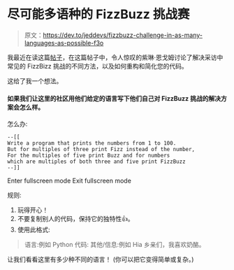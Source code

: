# 尽可能多语种的 FizzBuzz 挑战赛

> 原文：<https://dev.to/jeddevs/fizzbuzz-challenge-in-as-many-languages-as-possible-f3o>

我最近在读这篇[帖子](https://dev.to/adyngom/how-to-approach-solving-a-challenge-during-a-coding-interview-1gf4)，在这篇帖子中，令人惊叹的紫琳·恩戈姆讨论了解决采访中常见的 FizzBizz 挑战的不同方法，以及如何重构和简化您的代码。

这给了我一个想法。

#### 如果我们让这里的社区用他们给定的语言写下他们自己对 FizzBuzz 挑战的解决方案会怎么样。

怎么办:

```
--[[
Write a program that prints the numbers from 1 to 100.
But for multiples of three print Fizz instead of the number, 
For the multiples of five print Buzz and for numbers 
which are multiples of both three and five print FizzBuzz
--]] 
```

Enter fullscreen mode Exit fullscreen mode

规则:

1.  玩得开心！
2.  不要复制别人的代码，保持它的独特性👍。
3.  使用此格式:

> 语言:例如 Python
> 代码:
> 其他/信息:例如 Hia 乡亲们，我喜欢奶酪。

让我们看看这里有多少种不同的语言！
(你可以把它变得简单或复杂。)